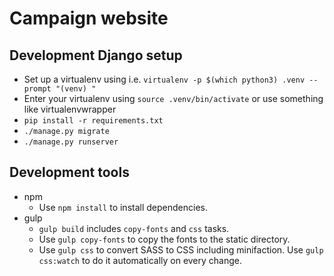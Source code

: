 # Campaign website

## Development Django setup
* Set up a virtualenv using i.e. `virtualenv -p $(which python3) .venv --prompt "(venv) "`
* Enter your virtualenv using `source .venv/bin/activate` or use something like virtualenvwrapper
* `pip install -r requirements.txt`
* `./manage.py migrate`
* `./manage.py runserver`

## Development tools
* npm
  * Use `npm install` to install dependencies.
* gulp
  * `gulp build` includes `copy-fonts` and `css` tasks.
  * Use `gulp copy-fonts` to copy the fonts to the static directory.
  * Use `gulp css` to convert SASS to CSS including minifaction.
  Use `gulp css:watch` to do it automatically on every change.
